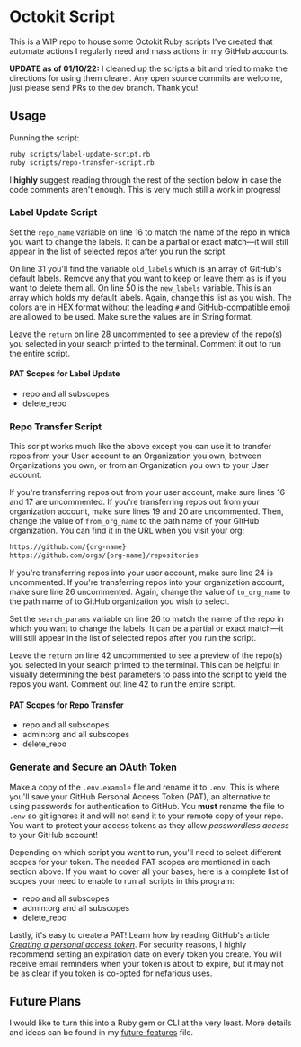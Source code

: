 # Octokit Script

This is a WIP repo to house some Octokit Ruby scripts I've created that automate actions I regularly need and mass actions in my GitHub accounts.

**UPDATE as of 01/10/22:** I cleaned up the scripts a bit and tried to make the directions for using them clearer. Any open source commits are welcome, just please send PRs to the `dev` branch. Thank you!

## Usage

Running the script:

```bash
ruby scripts/label-update-script.rb
ruby scripts/repo-transfer-script.rb
```

I **highly** suggest reading through the rest of the section below in case the code comments aren't enough. This is very much still a work in progress!

### Label Update Script

Set the `repo_name` variable on line 16 to match the name of the repo in which you want to change the labels. It can be a partial or exact match—it will still appear in the list of selected repos after you run the script.

On line 31 you'll find the variable `old_labels` which is an array of GitHub's default labels. Remove any that you want to keep or leave them as is if you want to delete them all. On line 50 is the `new_labels` variable. This is an array which holds my default labels. Again, change this list as you wish. The colors are in HEX format without the leading `#` and [GitHub-compatible emoji](https://github.com/ikatyang/emoji-cheat-sheet) are allowed to be used. Make sure the values are in String format.

Leave the `return` on line 28 uncommented to see a preview of the repo(s) you selected in your search printed to the terminal. Comment it out to run the entire script.

#### PAT Scopes for Label Update

- repo and all subscopes
- delete_repo

### Repo Transfer Script

This script works much like the above except you can use it to transfer repos from your User account to an Organization you own, between Organizations you own, or from an Organization you own to your User account.

If you're transferring repos out from your user account, make sure lines 16 and 17 are uncommented. If you're transferring repos out from your organization account, make sure lines 19 and 20 are uncommented. Then, change the value of `from_org_name` to the path name of your GitHub organization. You can find it in the URL when you visit your org:

```bash
https://github.com/{org-name}
https://github.com/orgs/{org-name}/repositories
```

If you're transferring repos into your user account, make sure line 24 is uncommented. If you're transferring repos into your organization account, make sure line 26 uncommented. Again, change the value of `to_org_name` to the path name of to GitHub organization you wish to select.

Set the `search_params` variable on line 26 to match the name of the repo in which you want to change the labels. It can be a partial or exact match—it will still appear in the list of selected repos after you run the script.

Leave the `return` on line 42 uncommented to see a preview of the repo(s) you selected in your search printed to the terminal. This can be helpful in visually determining the best parameters to pass into the script to yield the repos you want. Comment out line 42 to run the entire script.

#### PAT Scopes for Repo Transfer

- repo and all subscopes
- admin:org and all subscopes
- delete_repo

### Generate and Secure an OAuth Token

Make a copy of the `.env.example` file and rename it to `.env`. This is where you'll save your GitHub Personal Access Token (PAT), an alternative to using passwords for authentication to GitHub. You **must** rename the file to `.env` so git ignores it and will not send it to your remote copy of your repo. You want to protect your access tokens as they allow _passwordless access_ to your GitHub account!

Depending on which script you want to run, you'll need to select different scopes for your token. The needed PAT scopes are mentioned in each section above. If you want to cover all your bases, here is a complete list of scopes your need to enable to run all scripts in this program:

- repo and all subscopes
- admin:org and all subscopes
- delete_repo

Lastly, it's easy to create a PAT! Learn how by reading GitHub's article [_Creating a personal access token_](https://docs.github.com/en/authentication/keeping-your-account-and-data-secure/creating-a-personal-access-token). For security reasons, I highly recommend setting an expiration date on every token you create. You will receive email reminders when your token is about to expire, but it may not be as clear if you token is co-opted for nefarious uses.

## Future Plans

I would like to turn this into a Ruby gem or CLI at the very least. More details and ideas can be found in my [future-features](/docs/future-features.md) file.
